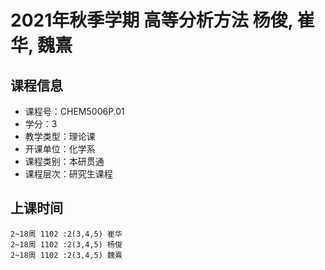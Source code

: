 # 2021年秋季学期 高等分析方法 杨俊, 崔华, 魏熹






## 课程信息

- 课程号：CHEM5006P.01
- 学分：3
- 教学类型：理论课
- 开课单位：化学系
- 课程类别：本研贯通
- 课程层次：研究生课程

## 上课时间

```
2~18周 1102 :2(3,4,5) 崔华
2~18周 1102 :2(3,4,5) 杨俊
2~18周 1102 :2(3,4,5) 魏熹
```

